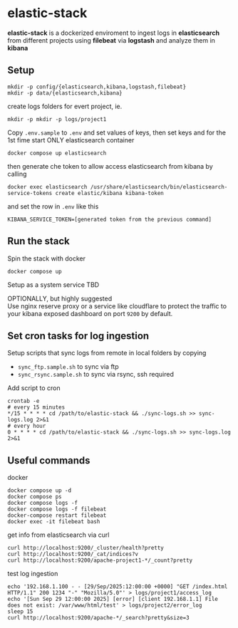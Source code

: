 # elastic-stack

**elastic-stack** is a dockerized enviroment to ingest logs in **elasticsearch** from different projects using **filebeat** via **logstash** and analyze them in **kibana**

## Setup 
```
mkdir -p config/{elasticsearch,kibana,logstash,filebeat}
mkdir -p data/{elasticsearch,kibana}
```
create logs folders for evert project, ie.
```
mkdir -p mkdir -p logs/project1
```

Copy ```.env.sample``` to ```.env``` and set values of keys, then set keys and for the 1st fime start ONLY elasticsearch container
```
docker compose up elasticsearch
```
then generate che token to allow access elasticsearch from kibana by calling 
```
docker exec elasticsearch /usr/share/elasticsearch/bin/elasticsearch-service-tokens create elastic/kibana kibana-token
```
and set the row in  ```.env``` like this
```
KIBANA_SERVICE_TOKEN=[generated token from the previous command]
```

## Run the stack
Spin the stack with docker
```
docker compose up
```
Setup as a system service
TBD

OPTIONALLY, but highly suggested  
Use nginx reserve proxy or a service like cloudflare to protect the traffic to your kibana exposed dashboard on port `9200` by default.

## Set cron tasks for log ingestion

Setup scripts that sync logs from remote in local folders by copying
* `sync_ftp.sample.sh` to sync via ftp
* `sync_rsync.sample.sh` to sync via rsync, ssh required  

Add script to cron 
```
crontab -e
# every 15 minutes
*/15 * * * * cd /path/to/elastic-stack && ./sync-logs.sh >> sync-logs.log 2>&1
# every hour
0 * * * * cd /path/to/elastic-stack && ./sync-logs.sh >> sync-logs.log 2>&1
```

## Useful commands
docker
```
docker compose up -d
docker compose ps
docker compose logs -f
docker compose logs -f filebeat
docker-compose restart filebeat
docker exec -it filebeat bash
```
get info from elasticsearch via curl
```
curl http://localhost:9200/_cluster/health?pretty
curl http://localhost:9200/_cat/indices?v
curl http://localhost:9200/apache-project1-*/_count?pretty 
```
test log ingestion
```
echo '192.168.1.100 - - [29/Sep/2025:12:00:00 +0000] "GET /index.html HTTP/1.1" 200 1234 "-" "Mozilla/5.0"' > logs/project1/access_log
echo '[Sun Sep 29 12:00:00 2025] [error] [client 192.168.1.1] File does not exist: /var/www/html/test' > logs/project2/error_log
sleep 15
curl http://localhost:9200/apache-*/_search?pretty&size=3
```
